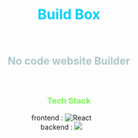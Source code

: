 <div align="center"> 
<h1 style="padding-left:30px;color:#02cff7">Build Box</h1>
<br>
<h2 style="padding-left:30px;color:#adc7c7">No code website Builder</h2>
<br>
<h3 style="padding-left:30px;color:#74f74f">Tech Stack</h3>
<div>
frontend : <img src="https://img.shields.io/badge/react-white?style=for-the-badge&logo=react&logoColor=blue" alt="React"><br>
backend : <img src="https://img.shields.io/badge/supabase-white?style=for-the-badge&logo=supabase&logoColor=green" >
</div>
</div>